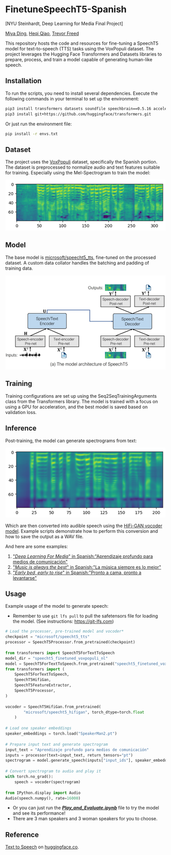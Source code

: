 # FinetuneSpeechT5-Spanish
[NYU Steinhardt, Deep Learning for Media Final Project]


[Miya Ding](https://github.com/miyading), [Heqi Qiao](https://github.com/HQQHQ), [Trevor Freed](https://github.com/tfreed357)


This repository hosts the code and resources for fine-tuning a SpeechT5 model for text-to-speech (TTS) tasks using the VoxPopuli dataset. The project leverages the Hugging Face Transformers and Datasets libraries to prepare, process, and train a model capable of generating human-like speech.

## Installation

To run the scripts, you need to install several dependencies. Execute the following commands in your terminal to set up the environment:

```bash
pip3 install transformers datasets soundfile speechbrain==0.5.16 accelerate librosa
pip3 install git+https://github.com/huggingface/transformers.git
```


Or just run the environment file:

```bash
pip install -r envs.txt
```
## Dataset

The project uses the [VoxPopuli](https://huggingface.co/datasets/facebook/voxpopuli) dataset, specifically the Spanish portion. The dataset is preprocessed to normalize audio and text features suitable for training. Especially using the Mel-Spectrogram to train the model:

![training data example](assets/training_example.png)

## Model

The base model is [microsoft/speecht5_tts](https://huggingface.co/docs/transformers/en/model_doc/speecht5), fine-tuned on the processed dataset. A custom data collator handles the batching and padding of training data.

![Model Structure](assets/ModelStructure.png)

## Training

Training configurations are set up using the Seq2SeqTrainingArguments class from the Transformers library. The model is trained with a focus on using a GPU for acceleration, and the best model is saved based on validation loss.

## Inference

Post-training, the model can generate spectrograms from text:

![generated example](assets/generating_example.png) 

Which are then converted into audible speech using the [HiFi-GAN vocoder model](https://huggingface.co/microsoft/speecht5_hifigan). Example scripts demonstrate how to perform this conversion and how to save the output as a WAV file.

And here are some examples:
1. ["*Deep Learning For Media*" in Spanish:"Aprendizaje profundo para medios de comunicación"](output_examples/output.wav)
2. ["*Music is always the best*" in Spanish:"La música siempre es lo mejor"](output_examples/output1.wav)
3. ["*Early bed, early to rise*" in Spanish:"Pronto a cama, pronto a levantarse"](output_examples/output2.wav)


## Usage

Example usage of the model to generate speech:  

- Remember to use `git lfs pull` to pull the safetensors file for loading the model. (See instructions: https://git-lfs.com)

```python
# Load the processer, pre-trained model and vocoder*
checkpoint = "microsoft/speecht5_tts"
processor = SpeechT5Processor.from_pretrained(checkpoint)

from transformers import SpeechT5ForTextToSpeech
model_dir = "speecht5_finetuned_voxpopuli_nl"
model = SpeechT5ForTextToSpeech.from_pretrained("speecht5_finetuned_voxpopuli_nl")
from transformers import (
    SpeechT5ForTextToSpeech,
    SpeechT5HifiGan,
    SpeechT5FeatureExtractor,
    SpeechT5Processor,
)

vocoder = SpeechT5HifiGan.from_pretrained(
        "microsoft/speecht5_hifigan", torch_dtype=torch.float
    )

# Load one speaker embeddings
speaker_embeddings = torch.load("SpeakerMan2.pt")

# Prepare input text and generate spectrogram
input_text = "Aprendizaje profundo para medios de comunicación"
inputs = processor(text=input_text, return_tensors="pt")
spectrogram = model.generate_speech(inputs["input_ids"], speaker_embeddings)

# Convert spectrogram to audio and play it
with torch.no_grad():
    speech = vocoder(spectrogram)

from IPython.display import Audio
Audio(speech.numpy(), rate=16000)
```
- Or you can just run the [***Play_and_Evaluate.ipynb***](Play_and_Evaluate.ipynb) file to try the model and see its performance!
- There are 3 man speakers and 3 woman speakers for you to choose.


## Reference

[Text to Speech](https://huggingface.co/docs/transformers/en/tasks/text-to-speech) on [huggingface.co](huggingface.co).
